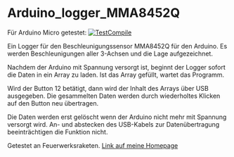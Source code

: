 # Arduino_logger_MMA8452Q

Für Arduino Micro getestet: [![TestCompile](https://github.com/dewomser/Arduino_logger_MMA8452Q/workflows/TestCompile/badge.svg)](https://github.com/dewomser/Arduino_logger_MMA8452Q/actions)


Ein Logger für den Beschleunigungssensor MMA8452Q für den Arduino.
Es werden Beschleunigungen aller 3-Achsen und die Lage aufgezeichnet.  

Nachdem der Arduino mit Spannung versorgt ist, beginnt der Logger sofort die Daten in ein Array zu laden.
Ist das Array gefüllt, wartet das Programm.

Wird der Button 12 betätigt, dann wird der Inhalt des Arrays über USB ausgegeben.
Die gesammelten Daten werden durch wiederholtes Klicken auf den Button neu übertragen.

Die Daten werden erst gelöscht wenn der Arduino nicht mehr mit Spannung versorgt wird.
An- und abstecken des USB-Kabels zur Datenübertragung beeinträchtigen die Funktion nicht.  

Getestet an Feuerwerksraketen. [Link auf meine Homepage](https://nc.xn--stefan-hhn-lcb.de/sites/spatzenbrett/sub/rakete-accelerometer)
